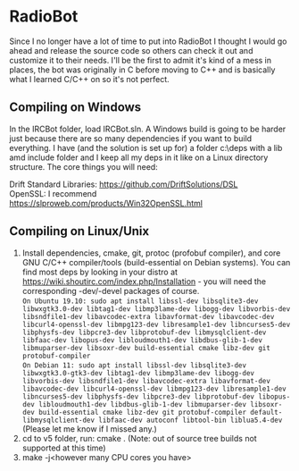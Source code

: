 # RadioBot

Since I no longer have a lot of time to put into RadioBot I thought I would go ahead and release the source code so others can check it out and customize it to their needs.
I'll be the first to admit it's kind of a mess in places, the bot was originally in C before moving to C++ and is basically what I learned C/C++ on so it's not perfect.

## Compiling on Windows

In the IRCBot folder, load IRCBot.sln. A Windows build is going to be harder just because there are so many dependencies if you want to build everything. I have (and the solution is set up for) a folder c:\deps with a lib amd include folder and I keep all my deps in it like on a Linux directory structure. The core things you will need:<br />

Drift Standard Libraries: https://github.com/DriftSolutions/DSL<br />
OpenSSL: I recommend https://slproweb.com/products/Win32OpenSSL.html

## Compiling on Linux/Unix

1. Install dependencies, cmake, git, protoc (profobuf compiler), and core GNU C/C++ compiler/tools (build-essential on Debian systems). You can find most deps by looking in your distro at https://wiki.shoutirc.com/index.php/Installation - you will need the corresponding -dev/-devel packages of course.<br />
```On Ubuntu 19.10: sudo apt install libssl-dev libsqlite3-dev libwxgtk3.0-dev libtag1-dev libmp3lame-dev libogg-dev libvorbis-dev libsndfile1-dev libavcodec-extra libavformat-dev libavcodec-dev libcurl4-openssl-dev libmpg123-dev libresample1-dev libncurses5-dev libphysfs-dev libpcre3-dev libprotobuf-dev libmysqlclient-dev libfaac-dev libopus-dev libloudmouth1-dev libdbus-glib-1-dev libmuparser-dev libsoxr-dev build-essential cmake libz-dev git protobuf-compiler```<br />
```On Debian 11: sudo apt install libssl-dev libsqlite3-dev libwxgtk3.0-gtk3-dev libtag1-dev libmp3lame-dev libogg-dev libvorbis-dev libsndfile1-dev libavcodec-extra libavformat-dev libavcodec-dev libcurl4-openssl-dev libmpg123-dev libresample1-dev libncurses5-dev libphysfs-dev libpcre3-dev libprotobuf-dev libopus-dev libloudmouth1-dev libdbus-glib-1-dev libmuparser-dev libsoxr-dev build-essential cmake libz-dev git protobuf-compiler default-libmysqlclient-dev libfaac-dev autoconf libtool-bin liblua5.4-dev```<br />
  (Please let me know if I missed any.)
2. cd to v5 folder, run: cmake . (Note: out of source tree builds not supported at this time)<br />
3. make -j&lt;however many CPU cores you have&gt;<br />
